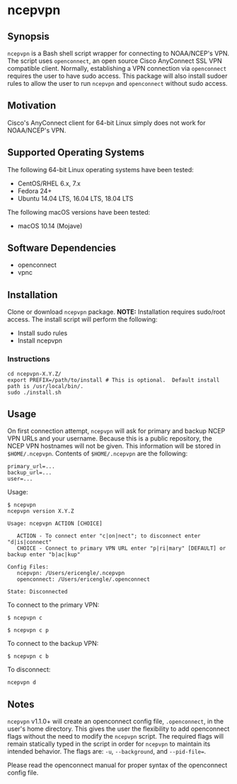 # ncepvpn

## Synopsis

`ncepvpn` is a Bash shell script wrapper for connecting to NOAA/NCEP's VPN. The script uses `openconnect`, an open source Cisco AnyConnect SSL VPN compatible client. Normally, establishing a VPN connection via `openconnect` requires the user to have sudo access. This package will also install sudoer rules to allow the user to run `ncepvpn` and `openconnect` without sudo access.

## Motivation

Cisco's AnyConnect client for 64-bit Linux simply does not work for NOAA/NCEP's VPN.

## Supported Operating Systems

The following 64-bit Linux operating systems have been tested:

* CentOS/RHEL 6.x, 7.x
* Fedora 24+
* Ubuntu 14.04 LTS, 16.04 LTS, 18.04 LTS

The following macOS versions have been tested:

* macOS 10.14 (Mojave)

## Software Dependencies

* openconnect
* vpnc

## Installation

Clone or download `ncepvpn` package.  **NOTE:**  Installation requires sudo/root access.  The install script will perform the following:

* Install sudo rules
* Install ncepvpn

### Instructions

```shell
cd ncepvpn-X.Y.Z/
export PREFIX=/path/to/install # This is optional.  Default install path is /usr/local/bin/.
sudo ./install.sh
```

## Usage

On first connection attempt, `ncepvpn` will ask for primary and backup NCEP VPN URLs and your username.  Because this is a public repository, the NCEP VPN hostnames will not be given.  This information will be stored in `$HOME/.ncepvpn`.  Contents of `$HOME/.ncepvpn` are the following:

```
primary_url=...
backup_url=...
user=...
```

Usage:

```shell
$ ncepvpn
ncepvpn version X.Y.Z

Usage: ncepvpn ACTION [CHOICE]

   ACTION - To connect enter "c|on|nect"; to disconnect enter "d|is|connect"
   CHOICE - Connect to primary VPN URL enter "p|ri|mary" [DEFAULT] or backup enter "b|ac|kup"

Config Files:
   ncepvpn: /Users/ericengle/.ncepvpn
   openconnect: /Users/ericengle/.openconnect

State: Disconnected
```

To connect to the primary VPN:

```shell
$ ncepvpn c
```

```shell
$ ncepvpn c p
```

To connect to the backup VPN:

```shell
$ ncepvpn c b
```

To disconnect:

```shell
ncepvpn d
```

## Notes

`ncepvpn` v1.1.0+ will create an openconnect config file, `.openconnect`, in the user's home directory.  This gives the user the flexibility to add openconnect flags without the need to modify the `ncepvpn` script.  The required flags will remain statically typed in the script in order for `ncepvpn` to maintain its intended behavior.  The flags are: `-u`, `--background`, and `--pid-file=`.

Please read the openconnect manual for proper syntax of the openconnect config file.
